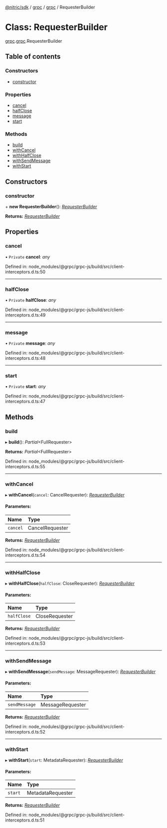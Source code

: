[@nitric/sdk](../README.md) / [grpc](../modules/grpc.md) / [grpc](../modules/grpc.grpc-1.md) / RequesterBuilder

# Class: RequesterBuilder

[grpc](../modules/grpc.md).[grpc](../modules/grpc.grpc-1.md).RequesterBuilder

## Table of contents

### Constructors

- [constructor](grpc.grpc-1.requesterbuilder.md#constructor)

### Properties

- [cancel](grpc.grpc-1.requesterbuilder.md#cancel)
- [halfClose](grpc.grpc-1.requesterbuilder.md#halfclose)
- [message](grpc.grpc-1.requesterbuilder.md#message)
- [start](grpc.grpc-1.requesterbuilder.md#start)

### Methods

- [build](grpc.grpc-1.requesterbuilder.md#build)
- [withCancel](grpc.grpc-1.requesterbuilder.md#withcancel)
- [withHalfClose](grpc.grpc-1.requesterbuilder.md#withhalfclose)
- [withSendMessage](grpc.grpc-1.requesterbuilder.md#withsendmessage)
- [withStart](grpc.grpc-1.requesterbuilder.md#withstart)

## Constructors

### constructor

\+ **new RequesterBuilder**(): [*RequesterBuilder*](grpc.grpc-1.requesterbuilder.md)

**Returns:** [*RequesterBuilder*](grpc.grpc-1.requesterbuilder.md)

## Properties

### cancel

• `Private` **cancel**: *any*

Defined in: node_modules/@grpc/grpc-js/build/src/client-interceptors.d.ts:50

___

### halfClose

• `Private` **halfClose**: *any*

Defined in: node_modules/@grpc/grpc-js/build/src/client-interceptors.d.ts:49

___

### message

• `Private` **message**: *any*

Defined in: node_modules/@grpc/grpc-js/build/src/client-interceptors.d.ts:48

___

### start

• `Private` **start**: *any*

Defined in: node_modules/@grpc/grpc-js/build/src/client-interceptors.d.ts:47

## Methods

### build

▸ **build**(): *Partial*<FullRequester\>

**Returns:** *Partial*<FullRequester\>

Defined in: node_modules/@grpc/grpc-js/build/src/client-interceptors.d.ts:55

___

### withCancel

▸ **withCancel**(`cancel`: CancelRequester): [*RequesterBuilder*](grpc.grpc-1.requesterbuilder.md)

#### Parameters:

Name | Type |
:------ | :------ |
`cancel` | CancelRequester |

**Returns:** [*RequesterBuilder*](grpc.grpc-1.requesterbuilder.md)

Defined in: node_modules/@grpc/grpc-js/build/src/client-interceptors.d.ts:54

___

### withHalfClose

▸ **withHalfClose**(`halfClose`: CloseRequester): [*RequesterBuilder*](grpc.grpc-1.requesterbuilder.md)

#### Parameters:

Name | Type |
:------ | :------ |
`halfClose` | CloseRequester |

**Returns:** [*RequesterBuilder*](grpc.grpc-1.requesterbuilder.md)

Defined in: node_modules/@grpc/grpc-js/build/src/client-interceptors.d.ts:53

___

### withSendMessage

▸ **withSendMessage**(`sendMessage`: MessageRequester): [*RequesterBuilder*](grpc.grpc-1.requesterbuilder.md)

#### Parameters:

Name | Type |
:------ | :------ |
`sendMessage` | MessageRequester |

**Returns:** [*RequesterBuilder*](grpc.grpc-1.requesterbuilder.md)

Defined in: node_modules/@grpc/grpc-js/build/src/client-interceptors.d.ts:52

___

### withStart

▸ **withStart**(`start`: MetadataRequester): [*RequesterBuilder*](grpc.grpc-1.requesterbuilder.md)

#### Parameters:

Name | Type |
:------ | :------ |
`start` | MetadataRequester |

**Returns:** [*RequesterBuilder*](grpc.grpc-1.requesterbuilder.md)

Defined in: node_modules/@grpc/grpc-js/build/src/client-interceptors.d.ts:51
